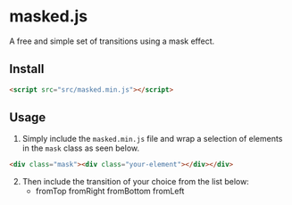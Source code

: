 # masked.js
A free and simple set of transitions using a mask effect.

Install
--------------
```html
<script src="src/masked.min.js"></script>
```

Usage
--------------
  1. Simply include the `masked.min.js` file and wrap a selection of elements in the `mask` class as seen below.
  
  ```html
  <div class="mask"><div class="your-element"></div></div>
  ```
  
  2. Then include the transition of your choice from the list below:
      * fromTop
      fromRight
      fromBottom
      fromLeft
